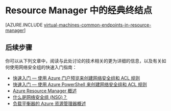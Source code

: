 <properties
   pageTitle="Resource Manager 中的经典终结点概述 | Azure"
   description="了解现在如何在 Resource Manager 中使用网络安全组和 ACL 规则实施经典部署模型中的终结点"
   services="virtual-machines-windows"
   documentationCenter=""
   authors="iainfoulds"
   manager="timlt"
   editor=""/>

<tags
	ms.service="virtual-machines-windows"
	ms.date="08/09/2016"
	wacn.date="09/30/2016"/>

# Resource Manager 中的经典终结点
[AZURE.INCLUDE [virtual-machines-common-endpoints-in-resource-manager](../../includes/virtual-machines-common-endpoints-in-resource-manager.md)]

## 后续步骤
你可以从下列文章中，阅读与此处讨论的技术相关的更为详细的信息，以及有关如何使用网络安全组的快速入门指南：

- [快速入门 — 使用 Azure 门户预览来创建网络安全组和 ACL 规则](/documentation/articles/virtual-machines-windows-nsg-quickstart-portal/)  
- [快速入门 — 使用 Azure PowerShell 来创建网络安全组和 ACL 规则](/documentation/articles/virtual-machines-windows-nsg-quickstart-powershell/)  
- [Azure Resource Manager 概述](/documentation/articles/resource-group-overview/)  
- [什么是网络安全组 (NSG)？](/documentation/articles/virtual-networks-nsg/)
- [负载平衡器的 Azure 资源管理器概述](/documentation/articles/load-balancer-arm/) 

<!---HONumber=Mooncake_0704_2016-->